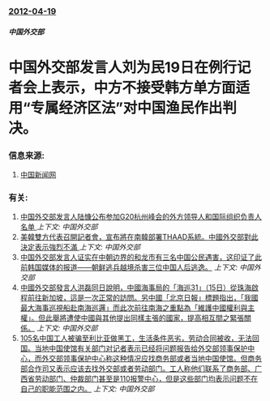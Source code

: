 ### [2012-04-19](/news/2012/04/19/index.md)

##### 中国外交部
#  中国外交部发言人刘为民19日在例行记者会上表示，中方不接受韩方单方面适用“专属经济区法”对中国渔民作出判决。




### 信息来源:

1. [中国新闻网](http://www.chinanews.com/gn/2012/04-19/3832718.shtml)

### 有关:

1. [中国外交部发言人陆慷公布参加G20杭州峰会的外方领导人和国际组织负责人名单 ](/news/2016/08/24/中国外交部发言人陆慷公布参加G20杭州峰会的外方领导人和国际组织负责人名单.md) _上下文: 中国外交部_
2. [美韓雙方代表召開記者會，宣布將在南韓部署THAAD系統。中國外交部對此決定表示強烈不滿 ](/news/2016/07/8/美韓雙方代表召開記者會-宣布將在南韓部署THAAD系統-中國外交部對此決定表示強烈不滿.md) _上下文: 中国外交部_
3. [中国外交部发言人证实在中朝边界的和龙市有三名中国公民遇害，这印证了此前韩国媒体的报道——朝鲜逃兵越境杀害三位中国人后逃逸。](/news/2015/04/30/中国外交部发言人证实在中朝边界的和龙市有三名中国公民遇害-这印证了此前韩国媒体的报道-朝鲜逃兵越境杀害三位中国人后逃逸.md) _上下文: 中国外交部_
4. [ 中國外交部發言人洪磊同日說明，中國海事局的「海巡31」（15日）從珠海啟程前往新加坡，這是一次正常的訪問。另中國「北京日報」標題指出，「我國最大海事巡視船赴南海巡邏」而此次前往南海之重點為「維護中國權利與主權」。但此舉將遭使中國與其他提出同樣主張的國家，提高相互間之緊張關係。](/news/2011/06/15/中國外交部發言人洪磊同日說明-中國海事局的-海巡31-15日-從珠海啟程前往新加坡-這是一次正常的訪問-另中國-北京.md) _上下文: 中国外交部_
5. [ 105名中国工人被骗至利比亚做黑工，生活条件恶劣，劳动合同被收，无法回国。当地中国使馆有关部门对记者表示已经将问题报告给外交部领事保护中心，而外交部领事保护中心称这种情况应找商务部或者当地中国使馆。但商务部合作司又表示应该去找外交部或者劳动部门。工人称他们联系了商务部、广西省劳动部门、仲裁部门甚至是110报警中心，但是这些部门均表示问题不在自己的职能范围之内。](/news/2010/08/8/105名中国工人被骗至利比亚做黑工-生活条件恶劣-劳动合同被收-无法回国-当地中国使馆有关部门对记者表示已经将问题报告.md) _上下文: 中国外交部_
